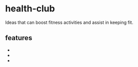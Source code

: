 # health-club

Ideas that can boost fitness activities and assist in keeping fit.

## features
-
-
-
